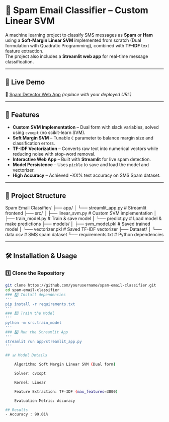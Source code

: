 # 📩 Spam Email Classifier – Custom Linear SVM

A machine learning project to classify SMS messages as **Spam** or **Ham** using a **Soft-Margin Linear SVM** implemented from scratch (Dual formulation with Quadratic Programming), combined with **TF-IDF** text feature extraction.  
The project also includes a **Streamlit web app** for real-time message classification.

---

## 🚀 Live Demo
🔗 [Spam Detector Web App](https://your-deployed-streamlit-link.com) *(replace with your deployed URL)*

---

## 📌 Features
- **Custom SVM Implementation** – Dual form with slack variables, solved using `cvxopt` (no scikit-learn SVM).
- **Soft Margin SVM** – Tunable `C` parameter to balance margin size and classification errors.
- **TF-IDF Vectorization** – Converts raw text into numerical vectors while reducing noise with stop-word removal.
- **Interactive Web App** – Built with **Streamlit** for live spam detection.
- **Model Persistence** – Uses `pickle` to save and load the model and vectorizer.
- **High Accuracy** – Achieved ~XX% test accuracy on SMS Spam dataset.

---

## 📂 Project Structure
Spam Email Classifier/
├── app/
│ └── streamlit_app.py # Streamlit frontend
├── src/
│ ├── linear_svm.py # Custom SVM implementation
│ ├── train_model.py # Train & save model
│ └── predict.py # Load model & make predictions
├── models/
│ ├── svm_model.pkl # Saved trained model
│ └── vectorizer.pkl # Saved TF-IDF vectorizer
├── Dataset/
│ └── data.csv # SMS spam dataset
└── requirements.txt # Python dependencies


---

## 🛠 Installation & Usage

### 1️⃣ Clone the Repository
```bash
git clone https://github.com/yourusername/spam-email-classifier.git
cd spam-email-classifier
### 2️⃣ Install dependencies
'''
pip install -r requirements.txt
'''
### 3️⃣ Train the Model
'''
python -m src.train_model
'''
### 4️⃣ Run the Streamlit App
'''
streamlit run app/streamlit_app.py
'''

## 📊 Model Details

    Algorithm: Soft Margin Linear SVM (Dual form)

    Solver: cvxopt

    Kernel: Linear

    Feature Extraction: TF-IDF (max_features=3000)

    Evaluation Metric: Accuracy

## Results
- Accuracy : 99.01%

